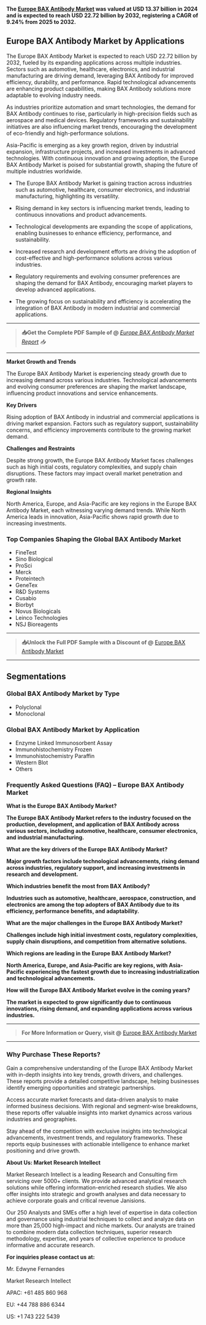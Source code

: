 <p><strong>The <a href="https://www.marketresearchintellect.com/download-sample/?rid=1019048&amp;utm_source=Pulse-April-Europe&amp;utm_medium=852">Europe BAX Antibody Market</a> was valued at USD 13.37 billion in 2024 and is expected to reach USD 22.72 billion by 2032, registering a CAGR of 9.24% from 2025 to 2032.</strong></p><h2>Europe BAX Antibody Market by Applications&nbsp;</h2><p><p>The Europe BAX Antibody Market is expected to reach USD 22.72 billion by 2032, fueled by its expanding applications across multiple industries. Sectors such as automotive, healthcare, electronics, and industrial manufacturing are driving demand, leveraging BAX Antibody for improved efficiency, durability, and performance. Rapid technological advancements are enhancing product capabilities, making BAX Antibody solutions more adaptable to evolving industry needs.</p><p>As industries prioritize automation and smart technologies, the demand for BAX Antibody continues to rise, particularly in high-precision fields such as aerospace and medical devices. Regulatory frameworks and sustainability initiatives are also influencing market trends, encouraging the development of eco-friendly and high-performance solutions.</p><p>Asia-Pacific is emerging as a key growth region, driven by industrial expansion, infrastructure projects, and increased investments in advanced technologies. With continuous innovation and growing adoption, the Europe BAX Antibody Market is poised for substantial growth, shaping the future of multiple industries worldwide.</p></p><ul><li><p>The Europe BAX Antibody Market is gaining traction across industries such as automotive, healthcare, consumer electronics, and industrial manufacturing, highlighting its versatility.</p></li><li><p>Rising demand in key sectors is influencing market trends, leading to continuous innovations and product advancements.</p></li><li><p>Technological developments are expanding the scope of applications, enabling businesses to enhance efficiency, performance, and sustainability.</p></li><li><p>Increased research and development efforts are driving the adoption of cost-effective and high-performance solutions across various industries.</p></li><li><p>Regulatory requirements and evolving consumer preferences are shaping the demand for BAX Antibody, encouraging market players to develop advanced applications.</p></li><li><p>The growing focus on sustainability and efficiency is accelerating the integration of BAX Antibody in modern industrial and commercial applications.</p></li></ul><hr /><blockquote><p><strong><span class="font-[700]">📥Get the Complete PDF Sample of @ </span></strong><em><span class="font-[700]"><a href="https://www.marketresearchintellect.com/download-sample/?rid=1019048&amp;utm_source=Pulse-April-Europe&amp;utm_medium=852" target="_blank" data-tracking-control-name="article-ssr-frontend-pulse_little-text-block" data-tracking-will-navigate="" data-test-link="">Europe BAX Antibody Market Report</a>&nbsp;📥</span></em></p></blockquote><hr /><p class="" data-start="77" data-end="360"><strong data-start="77" data-end="105">Market Growth and Trends</strong></p><p class="" data-start="77" data-end="360">The Europe BAX Antibody Market is experiencing steady growth due to increasing demand across various industries. Technological advancements and evolving consumer preferences are shaping the market landscape, influencing product innovations and service enhancements.</p><p class="" data-start="362" data-end="606"><strong data-start="362" data-end="377">Key Drivers</strong></p><p class="" data-start="362" data-end="606">Rising adoption of BAX Antibody in industrial and commercial applications is driving market expansion. Factors such as regulatory support, sustainability concerns, and efficiency improvements contribute to the growing market demand.</p><p class="" data-start="608" data-end="849"><strong data-start="608" data-end="637">Challenges and Restraints</strong></p><p class="" data-start="608" data-end="849">Despite strong growth, the Europe BAX Antibody Market faces challenges such as high initial costs, regulatory complexities, and supply chain disruptions. These factors may impact overall market penetration and growth rate.</p><p class="" data-start="851" data-end="1095"><strong data-start="851" data-end="872">Regional Insights</strong></p><p class="" data-start="851" data-end="1095">North America, Europe, and Asia-Pacific are key regions in the Europe BAX Antibody Market, each witnessing varying demand trends. While North America leads in innovation, Asia-Pacific shows rapid growth due to increasing investments.</p><p><h3>Top Companies Shaping the Global BAX Antibody Market </h3><ul><li>FineTest</li><li>Sino Biological</li><li>ProSci</li><li>Merck</li><li>Proteintech</li><li>GeneTex</li><li>R&D Systems</li><li>Cusabio</li><li>Biorbyt</li><li>Novus Biologicals</li><li>Leinco Technologies</li><li>NSJ Bioreagents</li></ul></p><hr /><blockquote><p><strong>📥Unlock the Full PDF Sample with a Discount of @</strong> <a href="https://www.marketresearchintellect.com/ask-for-discount/?rid=1019048&amp;utm_source=Pulse-April-Europe&amp;utm_medium=852">Europe BAX Antibody Market</a></p></blockquote><hr /><p><h2>Segmentations</h2><h3>Global BAX Antibody Market by Type</h3><ul><li>Polyclonal</li><li>Monoclonal</li></ul><h3>Global BAX Antibody Market by Application</h3><ul><li>Enzyme Linked Immunosorbent Assay</li><li>Immunohistochemistry Frozen</li><li>Immunohistochemistry Paraffin</li><li>Western Blot</li><li>Others</li></ul></p><h3><strong>Frequently Asked Questions (FAQ) &ndash; Europe BAX Antibody Market</strong></h3><p><strong>What is the Europe BAX Antibody Market?</strong></p><p><strong>The Europe BAX Antibody Market refers to the industry focused on the production, development, and application of BAX Antibody across various sectors, including automotive, healthcare, consumer electronics, and industrial manufacturing.</strong></p><p><strong>What are the key drivers of the Europe BAX Antibody Market?</strong></p><p><strong>Major growth factors include technological advancements, rising demand across industries, regulatory support, and increasing investments in research and development.</strong></p><p><strong>Which industries benefit the most from BAX Antibody?</strong></p><p><strong>Industries such as automotive, healthcare, aerospace, construction, and electronics are among the top adopters of BAX Antibody due to its efficiency, performance benefits, and adaptability.</strong></p><p><strong>What are the major challenges in the Europe BAX Antibody Market?</strong></p><p><strong>Challenges include high initial investment costs, regulatory complexities, supply chain disruptions, and competition from alternative solutions.</strong></p><p><strong>Which regions are leading in the Europe BAX Antibody Market?</strong></p><p><strong>North America, Europe, and Asia-Pacific are key regions, with Asia-Pacific experiencing the fastest growth due to increasing industrialization and technological advancements.</strong></p><p><strong>How will the Europe BAX Antibody Market evolve in the coming years?</strong></p><p><strong>The market is expected to grow significantly due to continuous innovations, rising demand, and expanding applications across various industries.</strong></p><hr /><blockquote><p><span class="font-[700]"><strong>For More Information or Query, visit&nbsp;@</strong>&nbsp;</span><span class="font-[700]"><a href="https://www.marketresearchintellect.com/product/global-bax-antibody-market/?utm_source=Linkedin&utm_medium=852" target="_blank" data-tracking-control-name="article-ssr-frontend-pulse_little-text-block" data-tracking-will-navigate="" data-test-link="">Europe BAX Antibody Market</a></span></p></blockquote><hr /><h3><strong data-start="0" data-end="31">Why Purchase These Reports?</strong></h3><p class="" data-start="35" data-end="297">Gain a comprehensive understanding of the Europe BAX Antibody Market with in-depth insights into key trends, growth drivers, and challenges. These reports provide a detailed competitive landscape, helping businesses identify emerging opportunities and strategic partnerships.</p><p class="" data-start="299" data-end="540">Access accurate market forecasts and data-driven analysis to make informed business decisions. With regional and segment-wise breakdowns, these reports offer valuable insights into market dynamics across various industries and geographies.</p><p class="" data-start="542" data-end="784">Stay ahead of the competition with exclusive insights into technological advancements, investment trends, and regulatory frameworks. These reports equip businesses with actionable intelligence to enhance market positioning and drive growth.</p><p><strong><span class="font-[700]">About Us: Market Research Intellect</span></strong></p><p><span class="">Market Research Intellect is a leading Research and Consulting firm servicing over 5000+ clients. We provide advanced analytical research solutions while offering information-enriched research studies.&nbsp;</span>We also offer insights into strategic and growth analyses and data necessary to achieve corporate goals and critical revenue Janisions.</p><p><span class="">Our 250 Analysts and SMEs offer a high level of expertise in data collection and governance using industrial techniques to collect and analyze data on more than 25,000 high-impact and niche markets. Our analysts are trained to combine modern data collection techniques, superior research methodology, expertise, and years of collective experience to produce informative and accurate research.</span></p><p><strong>For inquiries please contact us at:</strong></p><p>Mr. Edwyne Fernandes</p><p>Market Research Intellect</p><p>APAC: +61 485 860 968</p><p>EU: +44 788 886 6344</p><p>US: +1 743 222 5439</p>